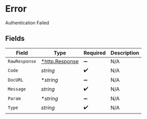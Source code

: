 # Error

Authentication Failed


## Fields

| Field                                                  | Type                                                   | Required                                               | Description                                            |
| ------------------------------------------------------ | ------------------------------------------------------ | ------------------------------------------------------ | ------------------------------------------------------ |
| `RawResponse`                                          | [*http.Response](https://pkg.go.dev/net/http#Response) | :heavy_minus_sign:                                     | N/A                                                    |
| `Code`                                                 | *string*                                               | :heavy_check_mark:                                     | N/A                                                    |
| `DocURL`                                               | **string*                                              | :heavy_minus_sign:                                     | N/A                                                    |
| `Message`                                              | *string*                                               | :heavy_check_mark:                                     | N/A                                                    |
| `Param`                                                | **string*                                              | :heavy_minus_sign:                                     | N/A                                                    |
| `Type`                                                 | *string*                                               | :heavy_check_mark:                                     | N/A                                                    |